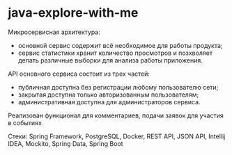 # java-explore-with-me


Микросервисная архитектура:
- основной сервис содержит всё необходимое для работы продукта;
- сервис статистики хранит количество просмотров и позхволяет делать различные выборки для анализа работы приложения.

API основного сервиса состоит из трех частей:
- публичная доступна без регистрации любому пользователю сети;
- закрытая доступна только авторизованным пользователям;
- административная доступна для администраторов сервиса.

Реализован функционал для комментариев, подачи заявок для участия в событиях

Стеки: Spring Framework, PostgreSQL, Docker, REST API, JSON API, Intellij IDEA, Mockito, Spring Data, Spring Boot
